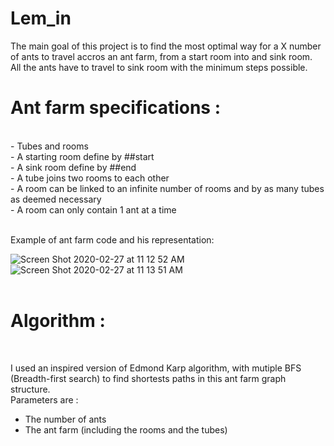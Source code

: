 # Lem_in

The main goal of this project is to find the most optimal way for a X number of ants to travel accros an ant farm, from a start room into and sink room.<br/>
All the ants have to travel to sink room with the minimum steps possible.

<h1>Ant farm specifications :</h1><br/>
- Tubes and rooms<br/>
- A starting room define by ##start<br/>
- A sink room define by ##end<br/>
- A tube joins two rooms to each other<br/>
- A room can be linked to an infinite number of rooms and by as many tubes as deemed necessary<br/>
- A room can only contain 1 ant at a time<br/>
<br/>

Example of ant farm code and his representation:<br/>

![Screen Shot 2020-02-27 at 11 12 52 AM](https://user-images.githubusercontent.com/24353380/75434812-65e63f00-5952-11ea-8b26-b9493124cddb.png)
![Screen Shot 2020-02-27 at 11 13 51 AM](https://user-images.githubusercontent.com/24353380/75435165-eefd7600-5952-11ea-8cc1-89c4cd4ed931.png)
<br/><br/>

<h1>Algorithm :</h1><br/>

I used an inspired version of Edmond Karp algorithm, with mutiple BFS (Breadth-first search) to find shortests paths in this ant farm graph structure.<br/>
Parameters are :<br/>
- The number of ants<br/>
- The ant farm (including the rooms and the tubes)<br/>
